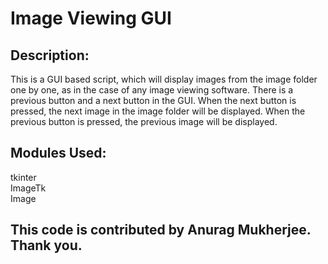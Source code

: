 # Image Viewing GUI

## Description:

This is a GUI based script, which will display images from the image folder one by one, as in the case of any image viewing software.
There is a previous button and a next button in the GUI. When the next button is pressed, the next image in the image folder will be displayed.
When the previous button is pressed, the previous image will be displayed.

## Modules Used:
tkinter</br>
ImageTk</br>
Image</br>

## This code is contributed by Anurag Mukherjee. Thank you.
